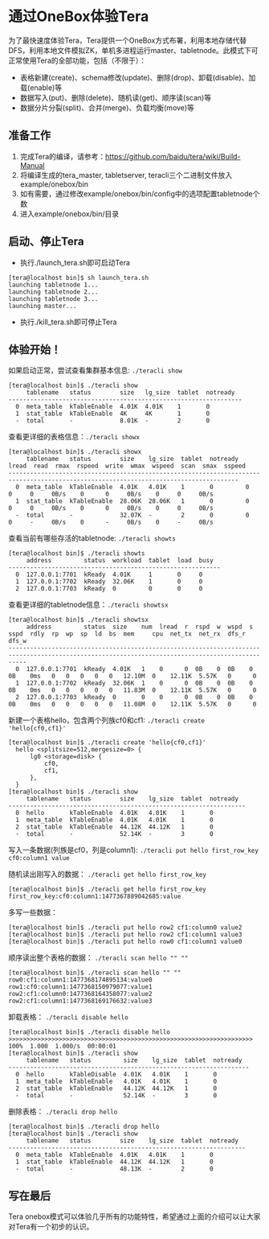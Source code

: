 通过OneBox体验Tera
=====

为了最快速度体验Tera，Tera提供一个OneBox方式布署，利用本地存储代替DFS，利用本地文件模拟ZK，单机多进程运行master、tabletnode。此模式下可正常使用Tera的全部功能，包括（不限于）：
* 表格新建(create)、schema修改(update)、删除(drop)、卸载(disable)、加载(enable)等
* 数据写入(put)、删除(delete)、随机读(get)、顺序读(scan)等
* 数据分片分裂(split)、合并(merge)、负载均衡(move)等

## 准备工作
1. 完成Tera的编译，请参考：https://github.com/baidu/tera/wiki/Build-Manual
2. 将编译生成的tera_master, tabletserver, teracli三个二进制文件放入example/onebox/bin
3. 如有需要，通过修改example/onebox/bin/config中的选项配置tabletnode个数
4. 进入example/onebox/bin/目录

## 启动、停止Tera
* 执行./launch_tera.sh即可启动Tera
```
[tera@localhost bin]$ sh launch_tera.sh 
launching tabletnode 1...
launching tabletnode 2...
launching tabletnode 3...
launching master...
```
* 执行./kill_tera.sh即可停止Tera

## 体验开始！
如果启动正常，尝试查看集群基本信息: `./teracli show`
```
[tera@localhost bin]$ ./teracli show
     tablename   status        size   lg_size  tablet  notready
-----------------------------------------------------------------
  0  meta_table  kTableEnable  4.01K  4.01K    1       0       
  1  stat_table  kTableEnable  4K     4K       1       0       
  -  total       -             8.01K  -        2       0    
```

查看更详细的表格信息：`./teracli showx`
```
[tera@localhost bin]$ ./teracli showx
     tablename   status        size    lg_size  tablet  notready  lread  read  rmax  rspeed  write  wmax  wspeed  scan  smax  sspeed
--------------------------------------------------------------------------------------------------------------------------------------
  0  meta_table  kTableEnable  4.01K   4.01K    1       0         0      0     0     0B/s    0      0     0B/s    0     0     0B/s  
  1  stat_table  kTableEnable  28.06K  28.06K   1       0         0      0     0     0B/s    0      0     0B/s    0     0     0B/s  
  -  total       -             32.07K  -        2       0         0      0     -     0B/s    0      -     0B/s    0     -     0B/s  
```

查看当前有哪些存活的tabletnode: `./teracli showts`
```
[tera@localhost bin]$ ./teracli showts
     address         status  workload  tablet  load  busy
-----------------------------------------------------------
  0  127.0.0.1:7701  kReady  4.01K     1       0     0   
  1  127.0.0.1:7702  kReady  32.06K    1       0     0   
  2  127.0.0.1:7703  kReady  0         0       0     0   
```

查看更详细的tabletnode信息：`./teracli showtsx`
```
[tera@localhost bin]$ ./teracli showtsx
     address         status  size    num  lread  r  rspd  w  wspd  s  sspd  rdly  rp  wp  sp  ld  bs  mem     cpu  net_tx  net_rx  dfs_r  dfs_w
-------------------------------------------------------------------------------------------------------------------------------------------------
  0  127.0.0.1:7701  kReady  4.01K   1    0      0  0B    0  0B    0  0B    0ms   0   0   0   0   0   12.10M  0    12.11K  5.57K   0      0    
  1  127.0.0.1:7702  kReady  32.06K  1    0      0  0B    0  0B    0  0B    0ms   0   0   0   0   0   11.83M  0    12.11K  5.57K   0      0    
  2  127.0.0.1:7703  kReady  0       0    0      0  0B    0  0B    0  0B    0ms   0   0   0   0   0   11.08M  0    12.11K  5.57K   0      0    
```

新建一个表格hello，包含两个列族cf0和cf1: `./teracli create 'hello{cf0,cf1}'`
```
[tera@localhost bin]$ ./teracli create 'hello{cf0,cf1}'
  hello <splitsize=512,mergesize=0> {
      lg0 <storage=disk> {
          cf0,
          cf1,
      },
  }
[tera@localhost bin]$ ./teracli show
     tablename   status        size    lg_size  tablet  notready
------------------------------------------------------------------
  0  hello       kTableEnable  4.01K   4.01K    1       0       
  1  meta_table  kTableEnable  4.01K   4.01K    1       0       
  2  stat_table  kTableEnable  44.12K  44.12K   1       0       
  -  total       -             52.14K  -        3       0   
```

写入一条数据(列族是cf0，列是column1): `./teracli put hello first_row_key cf0:column1 value`

随机读出刚写入的数据： `./teracli get hello first_row_key`
```
[tera@localhost bin]$ ./teracli get hello first_row_key                    
first_row_key:cf0:column1:1477367889042685:value
```

多写一些数据：
```
[tera@localhost bin]$ ./teracli put hello row2 cf1:column0 value2   
[tera@localhost bin]$ ./teracli put hello row2 cf1:column1 value3 
[tera@localhost bin]$ ./teracli put hello row0 cf1:column1 value0 
```

顺序读出整个表格的数据： `./teracli scan hello "" ""`
```
[tera@localhost bin]$ ./teracli scan hello "" ""
row0:cf1:column1:1477368174895134:value0
row1:cf0:column1:1477368150979077:value1
row2:cf1:column0:1477368164358077:value2
row2:cf1:column1:1477368169176632:value3
```

卸载表格： `./teracli disable hello`
```
[tera@localhost bin]$ ./teracli disable hello
>>>>>>>>>>>>>>>>>>>>>>>>>>>>>>>>>>>>>>>>>>>>>>>>>>>>>>>>>>>>>>>>>>>> 100%  1.000  1.000/s  00:00:01 
[tera@localhost bin]$ ./teracli show         
     tablename   status         size    lg_size  tablet  notready
-------------------------------------------------------------------
  0  hello       kTableDisable  4.01K   4.01K    1       0       
  1  meta_table  kTableEnable   4.01K   4.01K    1       0       
  2  stat_table  kTableEnable   44.12K  44.12K   1       0       
  -  total       -              52.14K  -        3       0   
```

删除表格： `./teracli drop hello`
```
[tera@localhost bin]$ ./teracli drop hello
[tera@localhost bin]$ ./teracli show      
     tablename   status        size    lg_size  tablet  notready
------------------------------------------------------------------
  0  meta_table  kTableEnable  4.01K   4.01K    1       0       
  1  stat_table  kTableEnable  44.12K  44.12K   1       0       
  -  total       -             48.13K  -        2       0  
```

## 写在最后
Tera onebox模式可以体验几乎所有的功能特性，希望通过上面的介绍可以让大家对Tera有一个初步的认识。
